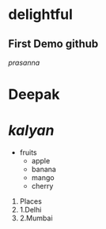 # delightful
## First Demo github 
*prasanna*
# **Deepak**
# ***kalyan***
* fruits
  * apple
  * banana
  * mango
  * cherry
1. Places
2.   1.Delhi
3.   2.Mumbai
